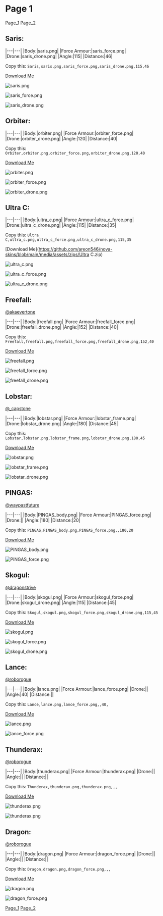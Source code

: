 # Page 1

[Page_1](./Page_1.md)
[Page_2](./Page_2.md)

## **Saris**:



|---|---|
|Body:|saris.png|
|Force Armour:|saris_force.png|
|Drone:|saris_drone.png|
|Angle:|115|
|Distance:|46|

Copy this: `Saris,saris.png,saris_force.png,saris_drone.png,115,46`

[Download Me](https://github.com/areon546/nova-skins/blob/main/media/assets/zips/Saris.zip)


![saris.png](https://github.com/areon546/nova-skins/blob/main/media/custom_skins/saris.png)

![saris_force.png](https://github.com/areon546/nova-skins/blob/main/media/custom_skins/saris_force.png)


![saris_drone.png](https://github.com/areon546/nova-skins/blob/main/media/custom_skins/saris_drone.png)



## **Orbiter**:



|---|---|
|Body:|orbiter.png|
|Force Armour:|orbiter_force.png|
|Drone:|orbiter_drone.png|
|Angle:|120|
|Distance:|40|

Copy this: `Orbiter,orbiter.png,orbiter_force.png,orbiter_drone.png,120,40`

[Download Me](https://github.com/areon546/nova-skins/blob/main/media/assets/zips/Orbiter.zip)


![orbiter.png](https://github.com/areon546/nova-skins/blob/main/media/custom_skins/orbiter.png)

![orbiter_force.png](https://github.com/areon546/nova-skins/blob/main/media/custom_skins/orbiter_force.png)


![orbiter_drone.png](https://github.com/areon546/nova-skins/blob/main/media/custom_skins/orbiter_drone.png)



## **Ultra C**:



|---|---|
|Body:|ultra_c.png|
|Force Armour:|ultra_c_force.png|
|Drone:|ultra_c_drone.png|
|Angle:|115|
|Distance:|35|

Copy this: `Ultra C,ultra_c.png,ultra_c_force.png,ultra_c_drone.png,115,35`

[Download Me](https://github.com/areon546/nova-skins/blob/main/media/assets/zips/Ultra C.zip)


![ultra_c.png](https://github.com/areon546/nova-skins/blob/main/media/custom_skins/ultra_c.png)

![ultra_c_force.png](https://github.com/areon546/nova-skins/blob/main/media/custom_skins/ultra_c_force.png)


![ultra_c_drone.png](https://github.com/areon546/nova-skins/blob/main/media/custom_skins/ultra_c_drone.png)



## **Freefall**:
[@akaevertone](https://discord.com/users/235458820845862912)


|---|---|
|Body:|freefall.png|
|Force Armour:|freefall_force.png|
|Drone:|freefall_drone.png|
|Angle:|152|
|Distance:|40|

Copy this: `Freefall,freefall.png,freefall_force.png,freefall_drone.png,152,40`

[Download Me](https://github.com/areon546/nova-skins/blob/main/media/assets/zips/Freefall.zip)


![freefall.png](https://github.com/areon546/nova-skins/blob/main/media/custom_skins/freefall.png)

![freefall_force.png](https://github.com/areon546/nova-skins/blob/main/media/custom_skins/freefall_force.png)


![freefall_drone.png](https://github.com/areon546/nova-skins/blob/main/media/custom_skins/freefall_drone.png)



## **Lobstar**:
[@_capstone](https://discord.com/users/551431332253794304)


|---|---|
|Body:|lobstar.png|
|Force Armour:|lobstar_frame.png|
|Drone:|lobstar_drone.png|
|Angle:|180|
|Distance:|45|

Copy this: `Lobstar,lobstar.png,lobstar_frame.png,lobstar_drone.png,180,45`

[Download Me](https://github.com/areon546/nova-skins/blob/main/media/assets/zips/Lobstar.zip)


![lobstar.png](https://github.com/areon546/nova-skins/blob/main/media/custom_skins/lobstar.png)

![lobstar_frame.png](https://github.com/areon546/nova-skins/blob/main/media/custom_skins/lobstar_frame.png)


![lobstar_drone.png](https://github.com/areon546/nova-skins/blob/main/media/custom_skins/lobstar_drone.png)



## **PINGAS**:
[@waypastfuture](https://discord.com/users/128605704813543424)


|---|---|
|Body:|PINGAS_body.png|
|Force Armour:|PINGAS_force.png|
|Drone:||
|Angle:|180|
|Distance:|20|

Copy this: `PINGAS,PINGAS_body.png,PINGAS_force.png,,180,20`

[Download Me](https://github.com/areon546/nova-skins/blob/main/media/assets/zips/PINGAS.zip)


![PINGAS_body.png](https://github.com/areon546/nova-skins/blob/main/media/custom_skins/PINGAS_body.png)

![PINGAS_force.png](https://github.com/areon546/nova-skins/blob/main/media/custom_skins/PINGAS_force.png)




## **Skogul**:
[@dragonstrive](https://discord.com/users/273142382181220353)


|---|---|
|Body:|skogul.png|
|Force Armour:|skogul_force.png|
|Drone:|skogul_drone.png|
|Angle:|115|
|Distance:|45|

Copy this: `Skogul,skogul.png,skogul_force.png,skogul_drone.png,115,45`

[Download Me](https://github.com/areon546/nova-skins/blob/main/media/assets/zips/Skogul.zip)


![skogul.png](https://github.com/areon546/nova-skins/blob/main/media/custom_skins/skogul.png)

![skogul_force.png](https://github.com/areon546/nova-skins/blob/main/media/custom_skins/skogul_force.png)


![skogul_drone.png](https://github.com/areon546/nova-skins/blob/main/media/custom_skins/skogul_drone.png)



## **Lance**:
[@roborogue](https://discord.com/users/690525302312534058)


|---|---|
|Body:|lance.png|
|Force Armour:|lance_force.png|
|Drone:||
|Angle:|40|
|Distance:||

Copy this: `Lance,lance.png,lance_force.png,,40,`

[Download Me](https://github.com/areon546/nova-skins/blob/main/media/assets/zips/Lance.zip)


![lance.png](https://github.com/areon546/nova-skins/blob/main/media/custom_skins/lance.png)

![lance_force.png](https://github.com/areon546/nova-skins/blob/main/media/custom_skins/lance_force.png)




## **Thunderax**:
[@roborogue](https://discord.com/users/690525302312534058)


|---|---|
|Body:|thunderax.png|
|Force Armour:|thunderax.png|
|Drone:||
|Angle:||
|Distance:||

Copy this: `Thunderax,thunderax.png,thunderax.png,,,`

[Download Me](https://github.com/areon546/nova-skins/blob/main/media/assets/zips/Thunderax.zip)


![thunderax.png](https://github.com/areon546/nova-skins/blob/main/media/custom_skins/thunderax.png)

![thunderax.png](https://github.com/areon546/nova-skins/blob/main/media/custom_skins/thunderax.png)




## **Dragon**:
[@roborogue](https://discord.com/users/690525302312534058)


|---|---|
|Body:|dragon.png|
|Force Armour:|dragon_force.png|
|Drone:||
|Angle:||
|Distance:||

Copy this: `Dragon,dragon.png,dragon_force.png,,,`

[Download Me](https://github.com/areon546/nova-skins/blob/main/media/assets/zips/Dragon.zip)


![dragon.png](https://github.com/areon546/nova-skins/blob/main/media/custom_skins/dragon.png)

![dragon_force.png](https://github.com/areon546/nova-skins/blob/main/media/custom_skins/dragon_force.png)



[Page_1](./Page_1.md)
[Page_2](./Page_2.md)